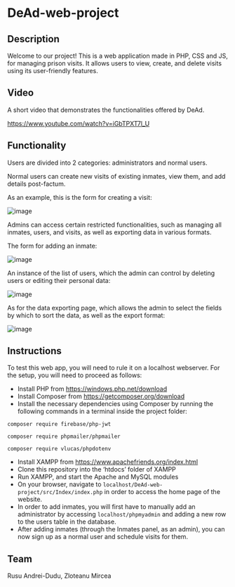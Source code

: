 # DeAd-web-project

## Description

Welcome to our project! This is a web application made in PHP, CSS and JS, for managing prison visits. It allows users to view, create, and delete visits using its user-friendly features.

## Video

A short video that demonstrates the functionalities offered by DeAd.

https://www.youtube.com/watch?v=iGbTPXT7l_U

## Functionality
Users are divided into 2 categories: administrators and normal users.

Normal users can create new visits of existing inmates, view them, and add details post-factum. 

As an example, this is the form for creating a visit:

![image](https://github.com/user-attachments/assets/7b164439-a729-4cfb-b478-c0e260e58632)

Admins can access certain restricted functionalities, such as managing all inmates, users, and visits, as well as exporting data in various formats.

The form for adding an inmate:

![image](https://github.com/user-attachments/assets/cc8bb795-6d02-4e4e-8820-dfbb9ffabab7)

An instance of the list of users, which the admin can control by deleting users or editing their personal data: 

![image](https://github.com/user-attachments/assets/2466565f-6f62-446a-83c4-4290941a1211)

As for the data exporting page, which allows the admin to select the fields by which to sort the data, as well as the export format:

![image](https://github.com/user-attachments/assets/b30541ee-7c3c-4d50-a11c-0c1bf66d6fe1)

## Instructions
To test this web app, you will need to rule it on a localhost webserver. For the setup, you will need to proceed as follows:

-	Install PHP from https://windows.php.net/download
-	Install Composer from https://getcomposer.org/download
-	Install the necessary dependencies using Composer by running the following commands in a terminal inside the project folder: 

```
composer require firebase/php-jwt
```

```
composer require phpmailer/phpmailer
```

```
composer require vlucas/phpdotenv
```


-	Install XAMPP from https://www.apachefriends.org/index.html
-	Clone this repository into the ‘htdocs’ folder of XAMPP
-	Run XAMPP, and start the Apache and MySQL modules
-	On your browser, navigate to ```localhost/DeAd-web-project/src/Index/index.php``` in order to access the home page of the website.
-	In order to add inmates, you will first have to manually add an administrator by accessing ```localhost/phpmyadmin``` and adding a new row to the users table in the database.
-	After adding inmates (through the Inmates panel, as an admin), you can now sign up as a normal user and schedule visits for them.


## Team

Rusu Andrei-Dudu,
Zloteanu Mircea
